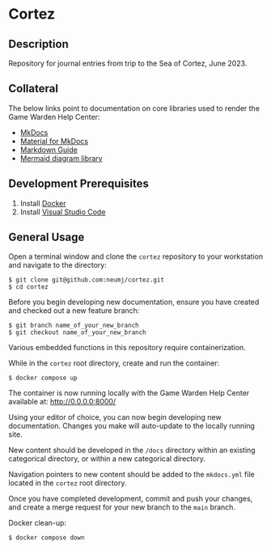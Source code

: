 # Cortez

## Description

Repository for journal entries from trip to the Sea of Cortez, June 2023. 

## Collateral

The below links point to documentation on core libraries used to render the Game Warden Help Center: 
* [MkDocs](https://www.mkdocs.org/)
* [Material for MkDocs](https://squidfunk.github.io/mkdocs-material/)
* [Markdown Guide](https://www.markdownguide.org/basic-syntax/)
* [Mermaid diagram library](https://mermaid.js.org/)

## Development Prerequisites

1. Install [Docker](https://docs.docker.com/get-docker/)
1. Install [Visual Studio Code](https://code.visualstudio.com/) 

## General Usage

Open a terminal window and clone the `cortez` repository to your workstation and navigate to the directory:

```
$ git clone git@github.com:neumj/cortez.git
$ cd cortez
```

Before you begin developing new documentation, ensure you have created and checked out 
a new feature branch:

```
$ git branch name_of_your_new_branch
$ git checkout name_of_your_new_branch
```

Various embedded functions in this repository require containerization.

While in the `cortez` root directory, create and run the container:

```
$ docker compose up
```

The container is now running locally with the Game Warden Help Center available at: http://0.0.0.0:8000/

Using your editor of choice, you can now begin developing new documentation.  Changes you make will 
auto-update to the locally running site.

New content should be developed in the `/docs` directory within an existing categorical directory, or within a new categorical directory.

Navigation pointers to new content should be added to the `mkdocs.yml` file located in the `cortez` root directory.

Once you have completed development, commit and push your changes, and create a merge request for your new branch to the `main` branch.

Docker clean-up:      

```
$ docker compose down
```

